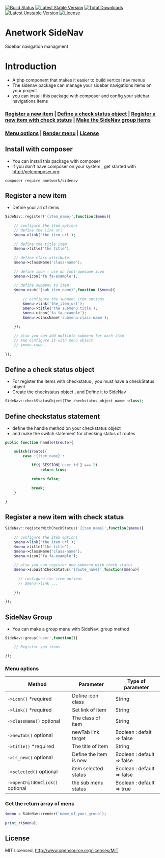 [![Build Status](https://travis-ci.org/anetwork/sidenav.svg?branch=master)](https://travis-ci.org/anetwork/sidenav)
[![Latest Stable Version](https://poser.pugx.org/anetwork/sidenav/v/stable)](https://packagist.org/packages/anetwork/sidenav)
[![Total Downloads](https://poser.pugx.org/anetwork/sidenav/downloads)](https://packagist.org/packages/anetwork/sidenav)
[![Latest Unstable Version](https://poser.pugx.org/anetwork/sidenav/v/unstable)](//packagist.org/packages/anetwork/sidenav)
[![License](https://poser.pugx.org/anetwork/sidenav/license)](https://packagist.org/packages/anetwork/sidenav)

# Anetwork SideNav
Sidebar navigation managment

# Introduction
* A php component that makes it easier to build vertical nav menus
* The sidenav package can manage your sidebar navigations items on your project
* you can install this package with composer and config your sidebar navigations items

### [Register a new item](#register-a-new-item) | [Define a check status object](#define-a-check-status-object) | [Register a new item with check status](#register-a-new-item-with-check-status) | [Make the SideNav group items](#sidenav-group) 
### [Menu options](#menu-options) | [Render menu](#get-the-return-array-of-menu) | [License](#license)

## Install with composer
* You can install this package with composer
* if you don't have composer on your system , get started with http://getcomposer.org
```
composer require anetwork/sidenav
```

## Register a new item
* Define your all of items

```php
SideNav::register('{item_name}',function($menu){
    
    // configure the item options
    // define the link url
    $menu->link('the_item_url');
    
    // define the title item
    $menu->title('the title');
    
    // define class-attribute
    $menu->className('class-name');
    
    // define icon | use on font-awesome icon
    $menu->icon('fa fa-example');
    
    // define submenu to item
    $menu->sub('{sub_item_name}',function ($menu){
    
        // configure the submenu item options
        $menu->link('the_item_url');
        $menu->title('the submenu title');
        $menu->icon('fa fa-example');
        $menu->className('submenu-class-name');
        
    });
    
    // also you can add multiple submenu for each item
    // and configure it with menu object
    // $menu->sub...
    
});
```

## Define a check status object

* For register the items with checkstatus , you must have a checkStatus object
* Create the checkstatus object , and Define it to SideNav

```php
SideNav::checkStatusObject(The_checkstatus_object_name::class);
```

## Define checkstatus statement
* define the handle method on your checkstatus object
* and make the switch statement for checking status of routes

```php
public function handle($route){

    switch($route){
        case '{item_name}':
        
            if($_SESSION['user_id'] === 2)
                return true;
        
            return false;
        
            break;
    }

}
```


## Register a new item with check status

```php
SideNav::registerWithCheckStatus('{item_name}',function($menu){
  
    // configure the item options
    $menu->link('the_item_url');
    $menu->title('the title');
    $menu->className('class-name');
    $menu->icon('fa fa-example');
    
    // also you can register new submenu with check status
    $menu->subWithCheckStatus('{route_name}',function($menu){
    
      // configure the item options
      // $menu->link ...
      
    });
    
});
```

## SideNav Group
* You can make a group menu with SideNav::group method

```php
SideNav::group('user',function(){

    // Register you items

});
```


### Menu options

| Method  | Parameter | Type of parameter | 
| ------- | --------- | -------- |
| `->icon()` *required | Define icon class | String |
| `->link()` *required | Set link of item | String |
| `->className()` optional | The class of item | String |
| `->newTab()` optional | newTab link target | Boolean : defalt => false |
| `->title()` *required | The title of item | String |
| `->is_new()` optional | Define the item is new | Boolean : default => false |
| `->selected()` optional | item selected status | Boolean : default => false |
| `->openChildOnClick()` optional | the sub menu status | Boolean : default => true |


### Get the return array of menu

```php
$menu = SideNav::render('name_of_your_group');
    
print_r($menu);
```

## License
MIT Licensed, http://www.opensource.org/licenses/MIT

